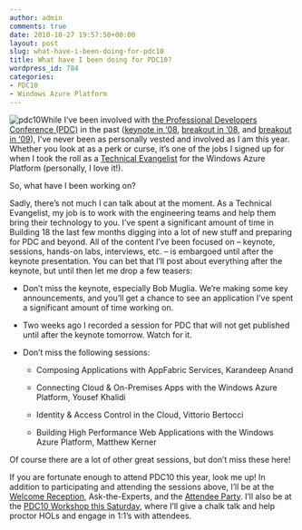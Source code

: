 ```yaml
---
author: admin
comments: true
date: 2010-10-27 19:57:50+00:00
layout: post
slug: what-have-i-been-doing-for-pdc10
title: What have I been doing for PDC10?
wordpress_id: 784
categories:
- PDC10
- Windows Azure Platform
---
```


![pdc10](http://images.wadewegner.com/wordpress/2010/10/image.png)While I’ve been involved with [the Professional Developers Conference (PDC)](http://www.microsoftpdc.com/) in the past ([keynote in ‘08](http://channel9.msdn.com/Blogs/pdc2008/KYN01), [breakout in ‘08](http://channel9.msdn.com/blogs/pdc2008/bb59), and [breakout in ‘09](http://www.microsoftpdc.com/2009/SVC22)), I’ve never been as personally vested and involved as I am this year. Whether you look at as a perk or curse, it’s one of the jobs I signed up for when I took the roll as a [Technical Evangelist](http://www.wadewegner.com/2010/05/new-role-technical-evangelist-for-azure-appfabric/) for the Windows Azure Platform (personally, I love it!).

 

So, what have I been working on?

 

Sadly, there’s not much I can talk about at the moment. As a Technical Evangelist, my job is to work with the engineering teams and help them bring their technology to you. I’ve spent a significant amount of time in Building 18 the last few months digging into a lot of new stuff and preparing for PDC and beyond. All of the content I’ve been focused on – keynote, sessions, hands-on labs, interviews, etc. – is embargoed until after the keynote presentation. You can bet that I’ll post about everything after the keynote, but until then let me drop a few teasers:

 

  
  * Don’t miss the keynote, especially Bob Muglia. We’re making some key announcements, and you’ll get a chance to see an application I’ve spent a significant amount of time working on. 
   
  * Two weeks ago I recorded a session for PDC that will not get published until after the keynote tomorrow. Watch for it. 
   
  * Don’t miss the following sessions:        
            
    * Composing Applications with AppFabric Services, Karandeep Anand 
       
    * Connecting Cloud & On-Premises Apps with the Windows Azure Platform, Yousef Khalidi 
       
    * Identity & Access Control in the Cloud, Vittorio Bertocci 
       
    * Building High Performance Web Applications with the Windows Azure Platform, Matthew Kerner 
       
 

Of course there are a lot of other great sessions, but don’t miss these here!

 

If you are fortunate enough to attend PDC10 this year, look me up! In addition to participating and attending the sessions above, I’ll be at the [Welcome Reception](http://www.microsoftpdc.com/WhatsHappening/Welcome-Reception-on-Oct-27--Shop-the-Company-Store), Ask-the-Experts, and the [Attendee Party](http://www.microsoftpdc.com/WhatsHappening/Party-with-PDC-at-Lucky-Strike-Oct-28). I’ll also be at the [PDC10 Workshop this Saturday](http://www.microsoftpdc.com/WhatsHappening/Announcing-the-PDC10-Workshop-Register-Now), where I’ll give a chalk talk and help proctor HOLs and engage in 1:1’s with attendees.
